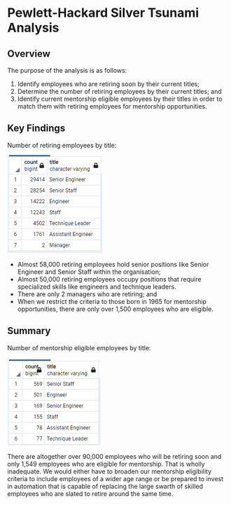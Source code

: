# Pewlett-Hackard Silver Tsunami Analysis
## Overview
The purpose of the analysis is as follows:
1. Identify employees who are retiring soon by their current titles;
2. Determine the number of retiring employees by their current titles; and
3. Identify current mentorship eligible employees by their titles in order to match them with retiring employees for mentorship opportunities.

## Key Findings
Number of retiring employees by title:

![Image of retiring_titles](https://github.com/hwaijiinlee/Pewlett-Hackard-Analysis/blob/main/retiring_titles.png)
- Almost 58,000 retiring employees hold senior positions like Senior Engineer and Senior Staff within the organisation;
- Almost 50,000 retiring employees occupy positions that require specialized skills like engineers and technique leaders.
- There are only 2 managers who are retiring; and
- When we restrict the criteria to those born in 1965 for mentorship opportunities, there are only over 1,500 employees who are eligible.

## Summary
Number of mentorship eligible employees by title:

![Image of mentorship eligibility count](https://github.com/hwaijiinlee/Pewlett-Hackard-Analysis/blob/main/mentorship_eligibility.png)

There are altogether over 90,000 employees who will be retiring soon and only 1,549 employees who are eligible for mentorship. That is wholly inadequate. We would either have to broaden our mentorship eligibility criteria to include employees of a wider age range or be prepared to invest in automation that is capable of replacing the large swarth of skilled employees who are slated to retire around the same time.
